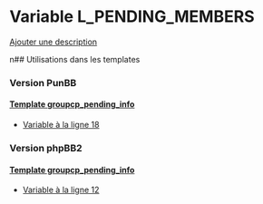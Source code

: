 # Variable L_PENDING_MEMBERS
[Ajouter une description](https://fa-tvars.appspot.com/L_PENDING_MEMBERS)

n## Utilisations dans les templates

### Version PunBB

#### [Template groupcp_pending_info](punbb/groupcp_pending_info.md)
* [Variable à la ligne 18](../punbb/groupcp_pending_info.tpl#L18)

### Version phpBB2

#### [Template groupcp_pending_info](subsilver/groupcp_pending_info.md)
* [Variable à la ligne 12](../subsilver/groupcp_pending_info.tpl#L12)
